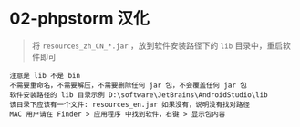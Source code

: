 # 02-phpstorm 汉化

> 将 `resources_zh_CN_*.jar` ，放到软件安装路径下的 `lib` 目录中，重启软件即可

```text
注意是 lib 不是 bin
不需要重命名，不需要解压，不需要删除任何 jar 包，不会覆盖任何 jar 包
软件安装路径的 lib 目录示例 D:\software\JetBrains\AndroidStudio\lib
该目录下应该有一个文件: resources_en.jar 如果没有，说明没有找对路径
MAC 用户请在 Finder > 应用程序 中找到软件，右键 > 显示包内容
```
